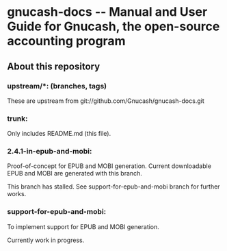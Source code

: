 # gnucash-docs -- Manual and User Guide for Gnucash, the open-source accounting program

## About this repository

### upstream/\*: (branches, tags)
These are upstream from git://github.com/Gnucash/gnucash-docs.git

### trunk:
Only includes README.md (this file).

### 2.4.1-in-epub-and-mobi:
Proof-of-concept for EPUB and MOBI generation.
Current downloadable EPUB and MOBI are generated with this branch.

This branch has stalled.
See support-for-epub-and-mobi branch for further works.

### support-for-epub-and-mobi:
To implement support for EPUB and MOBI generation.

Currently work in progress.

